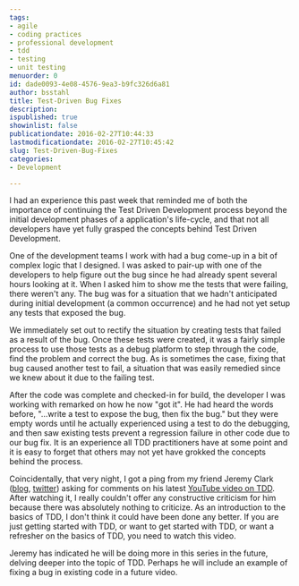 ```yaml
---
tags:
- agile
- coding practices
- professional development
- tdd
- testing
- unit testing
menuorder: 0
id: dade0093-4e08-4576-9ea3-b9fc326d6a81
author: bsstahl
title: Test-Driven Bug Fixes
description: 
ispublished: true
showinlist: false
publicationdate: 2016-02-27T10:44:33
lastmodificationdate: 2016-02-27T10:45:42
slug: Test-Driven-Bug-Fixes
categories:
- Development

---
```


I had an experience this past week that reminded me of both the importance of continuing the Test Driven Development process beyond the initial development phases of a application's life-cycle, and that not all developers have yet fully grasped the concepts behind Test Driven Development.

One of the development teams I work with had a bug come-up in a bit of complex logic that I designed. I was asked to pair-up with one of the developers to help figure out the bug since he had already spent several hours looking at it. When I asked him to show me the tests that were failing, there weren't any. The bug was for a situation that we hadn't anticipated during initial development (a common occurrence) and he had not yet setup any tests that exposed the bug.

We immediately set out to rectify the situation by creating tests that failed as a result of the bug. Once these tests were created, it was a fairly simple process to use those tests as a debug platform to step through the code, find the problem and correct the bug. As is sometimes the case, fixing that bug caused another test to fail, a situation that was easily remedied since we knew about it due to the failing test.

After the code was complete and checked-in for build, the developer I was working with remarked on how he now "got it". He had heard the words before, "…write a test to expose the bug, then fix the bug." but they were empty words until he actually experienced using a test to do the debugging, and then saw existing tests prevent a regression failure in other code due to our bug fix. It is an experience all TDD practitioners have at some point and it is easy to forget that others may not yet have grokked the concepts behind the process.

Coincidentally, that very night, I got a ping from my friend Jeremy Clark ([blog](https://jeremybytes.blogspot.com), [twitter](https://twitter.com/jeremybytes)) asking for comments on his latest [YouTube video on TDD](https://youtu.be/l4xhTq4qmC0). After watching it, I really couldn't offer any constructive criticism for him because there was absolutely nothing to criticize. As an introduction to the basics of TDD, I don't think it could have been done any better. If you are just getting started with TDD, or want to get started with TDD, or want a refresher on the basics of TDD, you need to watch this video.

Jeremy has indicated he will be doing more in this series in the future, delving deeper into the topic of TDD. Perhaps he will include an example of fixing a bug in existing code in a future video.

